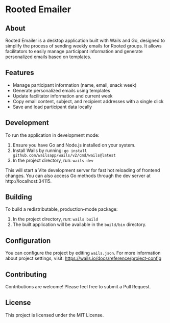 # Rooted Emailer

## About

Rooted Emailer is a desktop application built with Wails and Go, designed to simplify the process of sending weekly emails for Rooted groups. It allows facilitators to easily manage participant information and generate personalized emails based on templates.

## Features

- Manage participant information (name, email, snack week)
- Generate personalized emails using templates
- Update facilitator information and current week
- Copy email content, subject, and recipient addresses with a single click
- Save and load participant data locally

## Development

To run the application in development mode:

1. Ensure you have Go and Node.js installed on your system.
2. Install Wails by running: `go install github.com/wailsapp/wails/v2/cmd/wails@latest`
3. In the project directory, run: `wails dev`

This will start a Vite development server for fast hot reloading of frontend changes. You can also access Go methods through the dev server at http://localhost:34115.

## Building

To build a redistributable, production-mode package:

1. In the project directory, run: `wails build`
2. The built application will be available in the `build/bin` directory.

## Configuration

You can configure the project by editing `wails.json`. For more information about project settings, visit: https://wails.io/docs/reference/project-config

## Contributing

Contributions are welcome! Please feel free to submit a Pull Request.

## License

This project is licensed under the MIT License.
